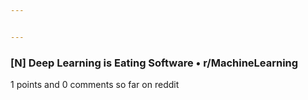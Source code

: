 ```yaml
---


---
```


### [N] Deep Learning is Eating Software • r/MachineLearning

1 points and 0 comments so far on reddit